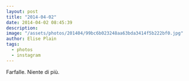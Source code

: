 ```yaml
---
layout: post
title: "2014-04-02"
date: 2014-04-02 08:45:39
description: 
image: "/assets/photos/201404/99bc6b023248aa63bda3414f5b222bf0.jpg"
author: Elise Plain
tags: 
  - photos
  - instagram
---
```


Farfalle. Niente di più.
<p></p>
